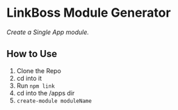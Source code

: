# LinkBoss Module Generator
*Create a Single App module.*

## How to Use
 1. Clone the Repo
 2. cd into it
 3. Run `npm link`
 4. cd into the /apps dir
 5. `create-module moduleName`
